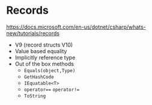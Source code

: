 # Records
https://docs.microsoft.com/en-us/dotnet/csharp/whats-new/tutorials/records
- V9 (record structs V10)
- Value based equality
- Implicitly reference type
- Out of the box methods
  - ```Equals(object,Type)```
  - ```GetHashCode```
  - ```IEquatable<T>```
  -  ```operator==``` ```operator!=```
  -  ```ToString```

